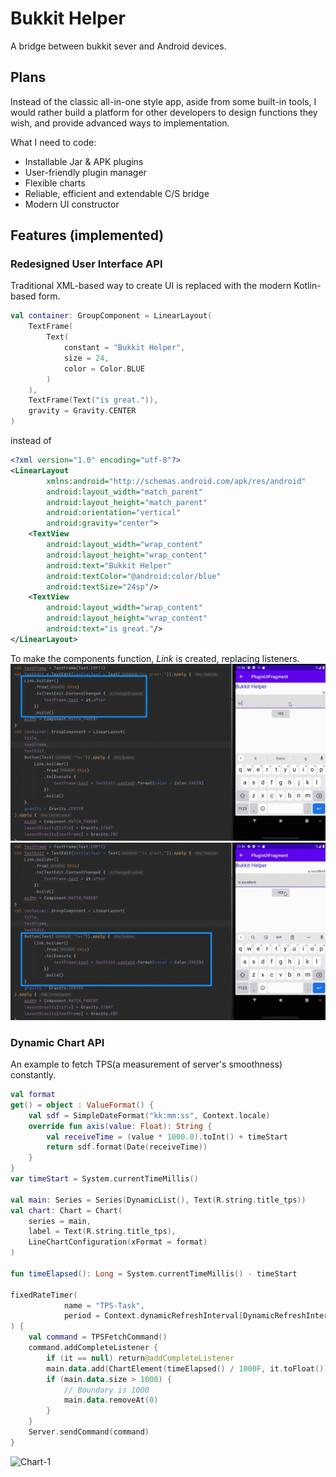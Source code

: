 # Bukkit Helper
A bridge between bukkit sever and Android devices.
## Plans
Instead of the classic all-in-one style app,
aside from some built-in tools,
I would rather build a platform for other developers
to design functions they wish, and provide
advanced ways to implementation.

What I need to code:
* Installable Jar & APK plugins
* User-friendly plugin manager
* Flexible charts
* Reliable, efficient and extendable C/S bridge
* Modern UI constructor
## Features (implemented)

### Redesigned User Interface API
Traditional XML-based way to create UI is replaced with
the modern Kotlin-based form.
```kotlin
val container: GroupComponent = LinearLayout(
    TextFrame(
        Text(
            constant = "Bukkit Helper",
            size = 24,
            color = Color.BLUE
        )
    ),
    TextFrame(Text("is great.")),
    gravity = Gravity.CENTER
)
```
instead of
```xml
<?xml version="1.0" encoding="utf-8"?>
<LinearLayout
        xmlns:android="http://schemas.android.com/apk/res/android"
        android:layout_width="match_parent"
        android:layout_height="match_parent"
        android:orientation="vertical"
        android:gravity="center">
    <TextView
        android:layout_width="wrap_content"
        android:layout_height="wrap_content"
        android:text="Bukkit Helper"
        android:textColor="@android:color/blue"
        android:textSize="24sp"/>
    <TextView
        android:layout_width="wrap_content"
        android:layout_height="wrap_content"
        android:text="is great."/>
</LinearLayout>
```
To make the components function, _Link_ is created, replacing
listeners.
![Linker-1](image/UI-1.gif)
![Linker-2](image/UI-2.gif)
### Dynamic Chart API
An example to fetch TPS(a measurement of server's smoothness) constantly.
```kotlin
val format
get() = object : ValueFormat() {
    val sdf = SimpleDateFormat("kk:mm:ss", Context.locale)
    override fun axis(value: Float): String {
        val receiveTime = (value * 1000.0).toInt() + timeStart
        return sdf.format(Date(receiveTime))
    }
}
var timeStart = System.currentTimeMillis()

val main: Series = Series(DynamicList(), Text(R.string.title_tps))
val chart: Chart = Chart(
    series = main,
    label = Text(R.string.title_tps),
    LineChartConfiguration(xFormat = format)
)

fun timeElapsed(): Long = System.currentTimeMillis() - timeStart

fixedRateTimer(
            name = "TPS-Task",
            period = Context.dynamicRefreshInterval[DynamicRefreshInterval.KnownName.TPS].toLong()
) {
    val command = TPSFetchCommand()
    command.addCompleteListener {
        if (it == null) return@addCompleteListener
        main.data.add(ChartElement(timeElapsed() / 1000F, it.toFloat()))
        if (main.data.size > 1000) {
            // Boundary is 1000
            main.data.removeAt(0)
        }
    }
    Server.sendCommand(command)
}
```
![Chart-1](image/Chart-1.gif)
